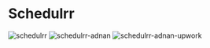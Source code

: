 # Schedulrr
![schedulrr](https://github.com/user-attachments/assets/a4d90490-4184-416a-80af-0547d4d2b5e7)
![schedulrr-adnan](https://github.com/user-attachments/assets/db863197-85c1-4ddb-8d0f-2bd91a3012ed)
![schedulrr-adnan-upwork](https://github.com/user-attachments/assets/7b7d6a24-4bbf-474e-b452-86d0cbbecd8a)
